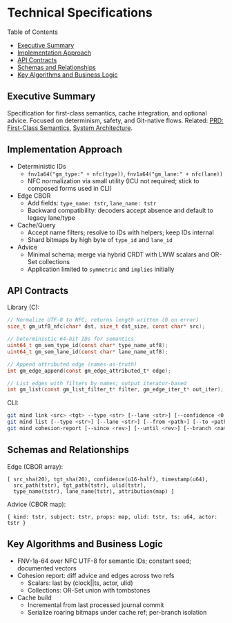 # Technical Specifications

Table of Contents

- [Executive Summary](#executive-summary)
- [Implementation Approach](#implementation-approach)
- [API Contracts](#api-contracts)
- [Schemas and Relationships](#schemas-and-relationships)
- [Key Algorithms and Business Logic](#key-algorithms-and-business-logic)

## Executive Summary

Specification for first-class semantics, cache integration, and optional advice. Focused on determinism, safety, and Git-native flows. Related: [PRD: First-Class Semantics](../PRDs/PRD-git-mind-semantics-time-travel-prototype.md), [System Architecture](../architecture/System_Architecture.md).

## Implementation Approach

- Deterministic IDs
  - `fnv1a64("gm_type:" + nfc(type))`, `fnv1a64("gm_lane:" + nfc(lane))`
  - NFC normalization via small utility (ICU not required; stick to composed forms used in CLI)
- Edge CBOR
  - Add fields: `type_name: tstr`, `lane_name: tstr`
  - Backward compatibility: decoders accept absence and default to legacy lane/type
- Cache/Query
  - Accept name filters; resolve to IDs with helpers; keep IDs internal
  - Shard bitmaps by high byte of `type_id` and `lane_id`
- Advice
  - Minimal schema; merge via hybrid CRDT with LWW scalars and OR-Set collections
  - Application limited to `symmetric` and `implies` initially

## API Contracts

Library (C):

```c
// Normalize UTF-8 to NFC; returns length written (0 on error)
size_t gm_utf8_nfc(char* dst, size_t dst_size, const char* src);

// Deterministic 64-bit IDs for semantics
uint64_t gm_sem_type_id(const char* type_name_utf8);
uint64_t gm_sem_lane_id(const char* lane_name_utf8);

// Append attributed edge (names-as-truth)
int gm_edge_append(const gm_edge_attributed_t* edge);

// List edges with filters by names; output iterator-based
int gm_list(const gm_list_filter_t* filter, gm_edge_iter_t* out_iter);
```

CLI:

```bash
git mind link <src> <tgt> --type <str> [--lane <str>] [--confidence <0..1>]
git mind list [--type <str>] [--lane <str>] [--from <path>] [--to <path>]
git mind cohesion-report [--since <rev>] [--until <rev>] [--branch <name>]
```

## Schemas and Relationships

Edge (CBOR array):

```
[ src_sha(20), tgt_sha(20), confidence(u16-half), timestamp(u64),
  src_path(tstr), tgt_path(tstr), ulid(tstr),
  type_name(tstr), lane_name(tstr), attribution(map) ]
```

Advice (CBOR map):

```
{ kind: tstr, subject: tstr, props: map, ulid: tstr, ts: u64, actor: tstr }
```

## Key Algorithms and Business Logic

- FNV-1a-64 over NFC UTF-8 for semantic IDs; constant seed; documented vectors
- Cohesion report: diff advice and edges across two refs
  - Scalars: last by (clock||ts, actor, ulid)
  - Collections: OR-Set union with tombstones
- Cache build
  - Incremental from last processed journal commit
  - Serialize roaring bitmaps under cache ref; per-branch isolation
